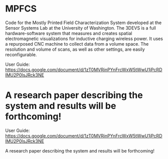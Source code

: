 # MPFCS

Code for the Mostly Printed Field Characterization System developed at the Sensor Systems Lab at the University of Washington. The 3DEVS is a full hardware-software system that measures and creates spatial electromagnetic visualizations for inductive charging wireless power. It uses a repurposed CNC machine to collect data from a volume space. The resolution and volume of scans, as well as other settings, are easily reconfigurable.

User Guide: https://docs.google.com/document/d/1zT0MVRinPYnFrcWxW5tWwU1jPcRDlMU2P0lsJRck3NE

A research paper describing the system and results will be forthcoming!
=======
User Guide:
https://docs.google.com/document/d/1zT0MVRinPYnFrcWxW5tWwU1jPcRDlMU2P0lsJRck3NE

A research paper describing the system and results will be forthcoming!

